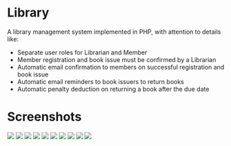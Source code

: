 # Library
A library management system implemented in PHP, with attention to details like:
* Separate user roles for Librarian and Member
* Member registration and book issue must be confirmed by a Librarian
* Automatic email confirmation to members on successful registration and book issue
* Automatic email reminders to book issuers to return books
* Automatic penalty deduction on returning a book after the due date

# Screenshots
![](https://github.com/psyclone20/Library/blob/master/screenshots/1.%20home.png) ![](https://github.com/psyclone20/Library/blob/master/screenshots/2.%20member_login.png) ![](https://github.com/psyclone20/Library/blob/master/screenshots/3.%20member_registration1.png) ![](https://github.com/psyclone20/Library/blob/master/screenshots/4.%20member_registration2.png) ![](https://github.com/psyclone20/Library/blob/master/screenshots/5.%20member_registration3.png) ![](https://github.com/psyclone20/Library/blob/master/screenshots/6.%20books1.png) ![](https://github.com/psyclone20/Library/blob/master/screenshots/7.%20books2.png) ![](https://github.com/psyclone20/Library/blob/master/screenshots/8.%20my_books.png) ![](https://github.com/psyclone20/Library/blob/master/screenshots/9.%20librarian_home.png) ![](https://github.com/psyclone20/Library/blob/master/screenshots/10.%20pending_registrations.png)
